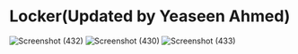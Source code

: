 # Locker(Updated by Yeaseen Ahmed)
![Screenshot (432)](https://user-images.githubusercontent.com/92775489/151410813-47fea482-7ec8-43ea-83f0-6cd648119b62.png)
![Screenshot (430)](https://user-images.githubusercontent.com/92775489/151410824-493b7c64-81b1-47a1-bdcc-77e85192e414.png)
![Screenshot (433)](https://user-images.githubusercontent.com/92775489/151410830-6ed7b124-3190-47d8-a264-dded93399df8.png)

